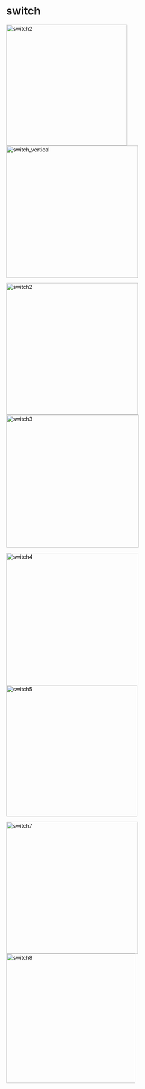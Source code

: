 # switch


<img width="321" alt="switch2" src="https://cloud.githubusercontent.com/assets/13029161/25784507/06fffdf8-3323-11e7-8bb4-51075f69e050.png"><img width="350" alt="switch_vertical" src="https://cloud.githubusercontent.com/assets/13029161/25778124/a0deab56-32a9-11e7-9049-72ccebee0f88.png">


<img width="350" alt="switch2" src="https://cloud.githubusercontent.com/assets/13029161/25777889/a3aefd98-32a1-11e7-9084-3f5814f9b566.png"><img width="352" alt="switch3" src="https://cloud.githubusercontent.com/assets/13029161/25777994/960bd4c8-32a5-11e7-917a-d827ae93c26f.png">

<img width="351" alt="switch4" src="https://cloud.githubusercontent.com/assets/13029161/25778005/22d06ff4-32a6-11e7-8b49-66e8e7c6c311.png"><img width="348" alt="switch5" src="https://cloud.githubusercontent.com/assets/13029161/25778006/27c81cdc-32a6-11e7-8463-6cb1281696b6.png">

<img width="350" alt="switch7" src="https://cloud.githubusercontent.com/assets/13029161/25778221/04424970-32ad-11e7-8245-4bd30e2d3a11.png"><img width="343" alt="switch8" src="https://cloud.githubusercontent.com/assets/13029161/25778222/0ae21ba2-32ad-11e7-98f6-78900cb0d164.png">
